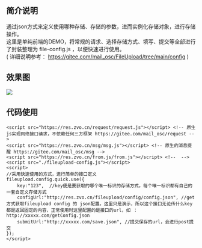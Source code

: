 ## 简介说明
通过json方式来定义使用哪种存储、存储的参数，进而实例化存储对象，进行存储操作。  
这里是单纯前端的DEMO，将常规的请求、选择存储方式、填写、提交等全部进行了封装整理为 file-config.js ，以便快速进行使用。    
 ( 详细说明参考：  https://gitee.com/mail_osc/FileUpload/tree/main/config )

## 效果图
![](//cdn.weiunity.com/site/7464/news/42f4525c306a41cc8be73c89baceed8b.png)

## 代码使用

````
<script src="https://res.zvo.cn/request/request.js"></script> <!-- 原生js实现网络接口请求，不依赖任何三方框架 https://gitee.com/mail_osc/request -->
<script src="https://res.zvo.cn/msg/msg.js"></script> <!-- 原生的消息提醒 https://gitee.com/mail_osc/msg -->
<script src="https://res.zvo.cn/from.js/from.js"></script> <!--  -->
<script src="./fileupload-config.js"></script>
<script>
//采用快速使用的方式，进行简单的接口定义
fileupload.config.quick.use({
	key:"123",	//key便是要获取的哪个唯一标识的存储方式。每个唯一标识都有自己的一套自定义存储方式
	configUrl:"http://res.zvo.cn/fileupload/config/config.json", //get方式获取fileupload config 的 json配置。这里只是演示，所以这个接口无论传什么key都是返回固定的内容，正常使用时这里配置的是接口的url，如 ：http://xxxxx.com/getConfig.json
	submitUrl:"http://xxxxx.com/save.json",	//提交保存的url，会进行post提交
});
</script>
````